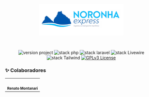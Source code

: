 <p align="center">
	<a href="#"  target="_blank" title="Sistema CRM de transporte marítimo de mercadorias">
		<img src="public/images/brands/logo.png" alt="Sistema CRM de transporte marítimo de mercadorias" width="280px">
	</a>
</p>

<br>

<p align="center">
	<img src="https://img.shields.io/badge/version project-1.0-brightgreen" alt="version project">
    <img src="https://img.shields.io/badge/Php-8.1-informational" alt="stack php">
    <img src="https://img.shields.io/badge/Laravel-10.10-informational&color=brightgreen" alt="stack laravel">
    <img src="https://img.shields.io/badge/Livewire-3.0-informational" alt="stack Livewire">
    <img src="https://img.shields.io/badge/TailwindCss-3.1-informational" alt="stack Tailwind">
	<a href="https://opensource.org/licenses/GPL-3.0">
		<img src="https://img.shields.io/badge/license-MIT-blue.svg" alt="GPLv3 License">
	</a>
</p>

### :sparkles: Colaboradores
<table>
  <tr>
    <td align="center"><a href="https://github.com/informaticalivreoficial">
        <img style="border-radius: 70%;" src="https://avatars.githubusercontent.com/u/28687748?v" width="100px;" alt=""/>
    <br /><sub><b>Renato Montanari</b></sub></a></td>    
  </tr>  
</table>
